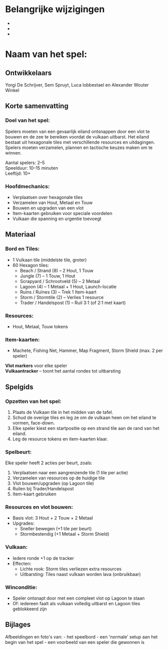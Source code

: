 # Belangrijke wijzigingen
- 
- 
- 

# Naam van het spel: 

## Ontwikkelaars

Yorgi De Schrijver, Sem Spruyt, Luca lobbestael en Alexander Wouter Winkel

## Korte samenvatting

### Doel van het spel:

Spelers moeten van een gevaarlijk eiland ontsnappen door een vlot te bouwen en de zee te bereiken voordat de vulkaan uitbarst. Het eiland bestaat uit hexagonale tiles met verschillende resources en uitdagingen. Spelers moeten verzamelen, plannen en tactische keuzes maken om te winnen.

Aantal spelers: 2–5  
Speelduur: 10–15 minuten  
Leeftijd: 10+  

### Hoofdmechanics:

-	Verplaatsen over hexagonale tiles
-	Verzamelen van Hout, Metaal en Touw
-	Bouwen en upgraden van een vlot
-	Item-kaarten gebruiken voor speciale voordelen
-	Vulkaan die spanning en urgentie toevoegt

## Materiaal

### Bord en Tiles:
-	1 Vulkaan tile (middelste tile, groter)
-	60 Hexagon tiles:
    -	Beach / Strand (8) – 2 Hout, 1 Touw
    - Jungle (7) – 1 Touw, 1 Hout
    -	Scrapyard / Schrootveld (5) – 2 Metaal
    -	Lagoon (4) – 1 Metaal + 1 Hout, Launch-locatie
    -	Ruins / Ruïnes (3) – Trek 1 Item-kaart
    -	Storm / Stormtile (2) – Verlies 1 resource
    -	Trader / Handelspost (1) – Ruil 3:1 (of 2:1 met kaart)
### Resources:
-	Hout, Metaal, Touw tokens

### Item-kaarten:
-	Machete, Fishing Net, Hammer, Map Fragment, Storm Shield (max. 2 per speler)

**Vlot markers** voor elke speler  
**Vulkaantracker** – toont het aantal rondes tot uitbarsting


## Spelgids

### Opzetten van het spel:
1.	Plaats de Vulkaan tile in het midden van de tafel.
2.	Schud de overige tiles en leg ze om de vulkaan heen om het eiland te vormen, face-down.
3.	Elke speler kiest een startpositie op een strand tile aan de rand van het eiland.
4.	Leg de resource tokens en item-kaarten klaar.

### Spelbeurt:
Elke speler heeft 2 acties per beurt, zoals:
1.	Verplaatsen naar een aangrenzende tile (1 tile per actie)
2.	Verzamelen van resources op de huidige tile
3.	Vlot bouwen/upgraden (op Lagoon tile)
4.	Ruilen bij Trader/Handelspost
5.	Item-kaart gebruiken

### Resources en vlot bouwen:

-	Basis vlot: 3 Hout + 2 Touw + 2 Metaal
-	Upgrades:
    - Sneller bewegen (+1 tile per beurt)
    - Stormbestendig (+1 Metaal + Storm Shield)

### Vulkaan:
-	Iedere ronde +1 op de tracker
-	Effecten:
    - Lichte rook: Storm tiles verliezen extra resources
    - Uitbarsting: Tiles naast vulkaan worden lava (onbruikbaar)

### Winconditie:
-	Speler ontsnapt door met een compleet vlot op Lagoon te staan
-	Of: iedereen faalt als vulkaan volledig uitbarst en Lagoon tiles geblokkeerd zijn


## Bijlages
Afbeeldingen en foto's van: - het speelbord - een 'normale' setup aan het begin van het spel - een voorbeeld van een speler die gewonnen is



